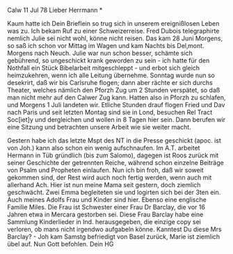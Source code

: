  Calw 11 Jul 78
Lieber Herrmann <Mogl>*

Kaum hatte ich Dein Brieflein so trug sich in unserem ereignißlosen Leben was zu. Ich bekam Ruf zu einer Schweizerreise. Fred Dubois telegraphirte nemlich Julie sei nicht wohl, könne nicht reisen. Das kam 28 Juni Morgens, so saß ich schon vor Mittag im Wagen und kam Nachts bis Del‚mont. Morgens nach Neuch. Julie war nun schon besser, schämte sich gebührend, so ungeschickt krank geworden zu sein - ich hatte für den Nothfall ein Stück Bibelarbeit mitgeschleppt - und erbot sich gleich heimzukehren, wenn ich alle Leitung übernehme. Sonntag wurde nun so desekrirt, daß wir bis Carlsruhe flogen; dann aber rächte er sich durchs Theater, welches nämlich den Pforzh Zug um 2 Stunden verspätet, so daß man nicht mehr auf den Calwer Zug kann. Hatten also in Pforzh zu schlafen, und Morgens 1 Juli landeten wir. Etliche Stunden drauf flogen Fried und Dav nach Paris und seit letzten Montag sind sie in Lond, besuchen Rel Tract Soc[iet]y und dergleichen und wollen in 8 Tagen hier sein. Dann berufen wir eine Sitzung und betrachten unsere Arbeit wie sie weiter macht.

Gestern habe ich das letzte Mspt des NT in die Presse geschickt (apoc. ist von Joh.) kann also schon ein wenig aufschnaufen. Im A.T. arbeitet Hermann in Tüb gründlich (bis zum Salomo), dagegen ist Roos zurück mit seiner Geschichte der getrennten Reiche, während schon einzelne Beiträge von Psalm und Propheten einlaufen. Nun ich bin froh, daß wir soweit gekommen sind, der Rest wird auch noch fertig werden, wenn auch mit allerhand Ach. 
Hier ist nun meine Mama seit gestern, doch ziemlich geschwächt. Zwei Emma begleiteten sie und logirten sich bei der 3ten ein. Auch meines Adolfs Frau und Kinder sind hier. Ebenso eine englische Familie Miles. Die Frau ist Schwester einer Frau Dr Barclay, die vor 16 Jahren etwa in Mercara gestorben sei. Diese Frau Barclay habe eine Sammlung Kinderlieder in Ind. herausgegeben, die einzige copy sei verloren, ob mans nicht irgendwo aufgabeln könne. Kanntest Du diese Mrs Barclay? - Joh kam Samstg befriedigt von Basel zurück, Marie ist ziemlich übel auf. Nun Gott befohlen.
 Dein HG
